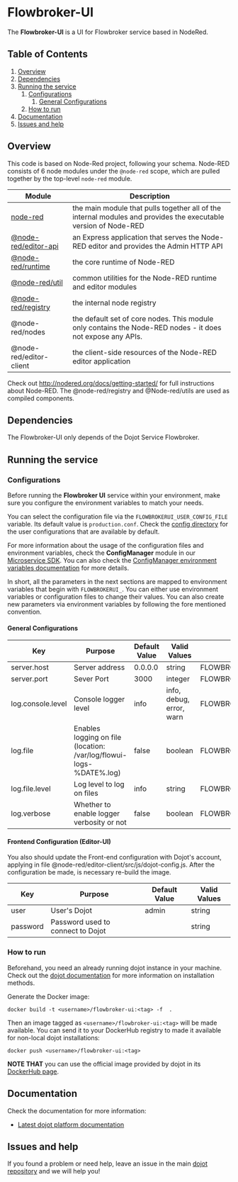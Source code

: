 # Flowbroker-UI

The **Flowbroker-UI** is a UI for Flowbroker service based in NodeRed.

## **Table of Contents**

1. [Overview](#overview)
2. [Dependencies](#dependencies)
3. [Running the service](#running-the-service)
   1. [Configurations](#configurations)
      1. [General Configurations](#general-configurations)
   2. [How to run](#how-to-run)
4. [Documentation](#documentation)
5. [Issues and help](#issues-and-help)

## Overview

This code is based on Node-Red project, following your schema. Node-RED consists of 6 node modules under the `@node-red` scope, which are pulled together by the top-level `node-red` module.

| Module                                            | Description                                                                                                     |
| ------------------------------------------------- | --------------------------------------------------------------------------------------------------------------- |
| [node-red](node-red.html)                         | the main module that pulls together all of the internal modules and provides the executable version of Node-RED |
| [@node-red/editor-api](@node-red_editor-api.html) | an Express application that serves the Node-RED editor and provides the Admin HTTP API                          |
| [@node-red/runtime](@node-red_runtime.html)       | the core runtime of Node-RED                                                                                    |
| [@node-red/util](@node-red_util.html)             | common utilities for the Node-RED runtime and editor modules                                                    |
| [@node-red/registry](@node-red_registry.html)     | the internal node registry                                                                                      |
| @node-red/nodes                                   | the default set of core nodes. This module only contains the Node-RED nodes - it does not expose any APIs.      |
| @node-red/editor-client                           | the client-side resources of the Node-RED editor application                                                    |

Check out http://nodered.org/docs/getting-started/ for full instructions about Node-RED.
The @node-red/registry and @Node-red/utils are used as compiled components.

## Dependencies

The Flowbroker-UI only depends of the Dojot Service Flowbroker.

## Running the service

### Configurations

Before running the **Flowbroker UI** service within your environment, make sure you configure the
environment variables to match your needs.

You can select the configuration file via the `FLOWBROKERUI_USER_CONFIG_FILE` variable. Its default value
is `production.conf`. Check the [config directory](./config) for the user configurations that are
available by default.

For more information about the usage of the configuration files and environment variables, check the
**ConfigManager** module in our [Microservice SDK](https://github.com/dojot/dojot-microservice-sdk-js).
You can also check the [ConfigManager environment variables documentation](https://github.com/dojot/dojot-microservice-sdk-js/blob/master/lib/configManager/README.md#environment-variables) for more details.

In short, all the parameters in the next sections are mapped to environment variables that begin
with `FLOWBROKERUI_`. You can either use environment variables or configuration files to change their values.
You can also create new parameters via environment variables by following the fore mentioned
convention.

#### General Configurations

| Key               | Purpose                                                             | Default Value | Valid Values             | Environment variable           |
| ----------------- | ------------------------------------------------------------------- | ------------- | ------------------------ | ------------------------------ |
| server.host       | Server address                                                      | 0.0.0.0       | string                   | FLOWBROKERUI_SERVER_HOST       |
| server.port       | Sever Port                                                          | 3000          | integer                  | FLOWBROKERUI_SERVER_PORT       |
| log.console.level | Console logger level                                                | info          | info, debug, error, warn | FLOWBROKERUI_LOG_CONSOLE_LEVEL |
| log.file          | Enables logging on file (location: /var/log/flowui-logs-%DATE%.log) | false         | boolean                  | FLOWBROKERUI_LOG_FILE          |
| log.file.level    | Log level to log on files                                           | info          | string                   | FLOWBROKERUI_LOG_FILE_LEVEL    |
| log.verbose       | Whether to enable logger verbosity or not                           | false         | boolean                  | FLOWBROKERUI_LOG_VERBOSE       |

#### Frontend Configuration (Editor-UI)

You also should update the Front-end configuration with Dojot's account, applying in file @node-red/editor-client/src/js/dojot-config.js. After the configuration be made, is necessary re-build the image.

| Key      | Purpose                           | Default Value | Valid Values |
| -------- | --------------------------------- | ------------- | ------------ |
| user     | User's Dojot                      | admin         | string       |
| password | Password used to connect to Dojot |               | string       |

### How to run

Beforehand, you need an already running dojot instance in your machine. Check out the
[dojot documentation](https://dojotdocs.readthedocs.io)
for more information on installation methods.

Generate the Docker image:

```shell
docker build -t <username>/flowbroker-ui:<tag> -f  .
```

Then an image tagged as `<username>/flowbroker-ui:<tag>` will be made available. You can send it to
your DockerHub registry to made it available for non-local dojot installations:

```shell
docker push <username>/flowbroker-ui:<tag>
```

**NOTE THAT** you can use the official image provided by dojot in its [DockerHub page](https://hub.docker.com/r/dojot/flowbroker-ui).

## Documentation

Check the documentation for more information:

- [Latest dojot platform documentation](https://dojotdocs.readthedocs.io/en/latest)

## Issues and help

If you found a problem or need help, leave an issue in the main
[dojot repository](https://github.com/dojot/dojot) and we will help you!
